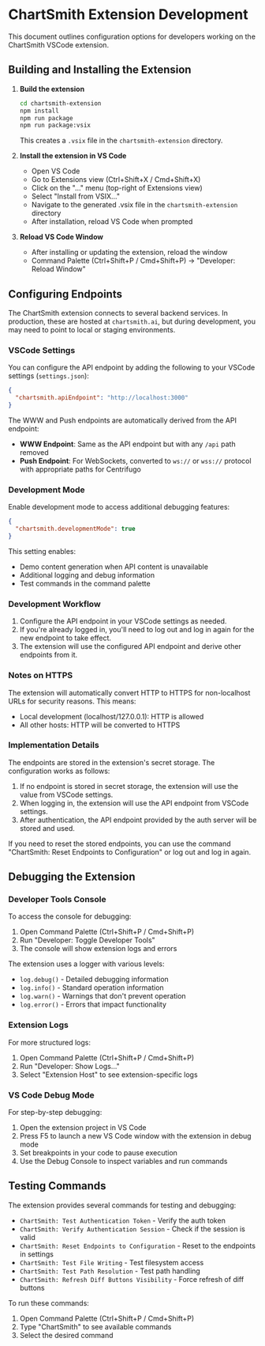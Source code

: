 # ChartSmith Extension Development

This document outlines configuration options for developers working on the ChartSmith VSCode extension.

## Building and Installing the Extension

1. **Build the extension**
   ```bash
   cd chartsmith-extension
   npm install
   npm run package
   npm run package:vsix
   ```
   This creates a `.vsix` file in the `chartsmith-extension` directory.

2. **Install the extension in VS Code**
   - Open VS Code
   - Go to Extensions view (Ctrl+Shift+X / Cmd+Shift+X)
   - Click on the "..." menu (top-right of Extensions view)
   - Select "Install from VSIX..."
   - Navigate to the generated .vsix file in the `chartsmith-extension` directory
   - After installation, reload VS Code when prompted

3. **Reload VS Code Window**
   - After installing or updating the extension, reload the window
   - Command Palette (Ctrl+Shift+P / Cmd+Shift+P) → "Developer: Reload Window"

## Configuring Endpoints

The ChartSmith extension connects to several backend services. In production, these are hosted at `chartsmith.ai`, but during development, you may need to point to local or staging environments.

### VSCode Settings

You can configure the API endpoint by adding the following to your VSCode settings (`settings.json`):

```json
{
  "chartsmith.apiEndpoint": "http://localhost:3000"
}
```

The WWW and Push endpoints are automatically derived from the API endpoint:
- **WWW Endpoint**: Same as the API endpoint but with any `/api` path removed
- **Push Endpoint**: For WebSockets, converted to `ws://` or `wss://` protocol with appropriate paths for Centrifugo

### Development Mode

Enable development mode to access additional debugging features:

```json
{
  "chartsmith.developmentMode": true
}
```

This setting enables:
- Demo content generation when API content is unavailable
- Additional logging and debug information
- Test commands in the command palette

### Development Workflow

1. Configure the API endpoint in your VSCode settings as needed.
2. If you're already logged in, you'll need to log out and log in again for the new endpoint to take effect.
3. The extension will use the configured API endpoint and derive other endpoints from it.

### Notes on HTTPS

The extension will automatically convert HTTP to HTTPS for non-localhost URLs for security reasons. This means:

- Local development (localhost/127.0.0.1): HTTP is allowed
- All other hosts: HTTP will be converted to HTTPS

### Implementation Details

The endpoints are stored in the extension's secret storage. The configuration works as follows:

1. If no endpoint is stored in secret storage, the extension will use the value from VSCode settings.
2. When logging in, the extension will use the API endpoint from VSCode settings.
3. After authentication, the API endpoint provided by the auth server will be stored and used.

If you need to reset the stored endpoints, you can use the command "ChartSmith: Reset Endpoints to Configuration" or log out and log in again.

## Debugging the Extension

### Developer Tools Console

To access the console for debugging:
1. Open Command Palette (Ctrl+Shift+P / Cmd+Shift+P)
2. Run "Developer: Toggle Developer Tools"
3. The console will show extension logs and errors

The extension uses a logger with various levels:
- `log.debug()` - Detailed debugging information
- `log.info()` - Standard operation information
- `log.warn()` - Warnings that don't prevent operation
- `log.error()` - Errors that impact functionality

### Extension Logs

For more structured logs:
1. Open Command Palette (Ctrl+Shift+P / Cmd+Shift+P)
2. Run "Developer: Show Logs..."
3. Select "Extension Host" to see extension-specific logs

### VS Code Debug Mode

For step-by-step debugging:
1. Open the extension project in VS Code
2. Press F5 to launch a new VS Code window with the extension in debug mode
3. Set breakpoints in your code to pause execution
4. Use the Debug Console to inspect variables and run commands

## Testing Commands

The extension provides several commands for testing and debugging:

- `ChartSmith: Test Authentication Token` - Verify the auth token
- `ChartSmith: Verify Authentication Session` - Check if the session is valid
- `ChartSmith: Reset Endpoints to Configuration` - Reset to the endpoints in settings
- `ChartSmith: Test File Writing` - Test filesystem access
- `ChartSmith: Test Path Resolution` - Test path handling
- `ChartSmith: Refresh Diff Buttons Visibility` - Force refresh of diff buttons

To run these commands:
1. Open Command Palette (Ctrl+Shift+P / Cmd+Shift+P)
2. Type "ChartSmith" to see available commands
3. Select the desired command 